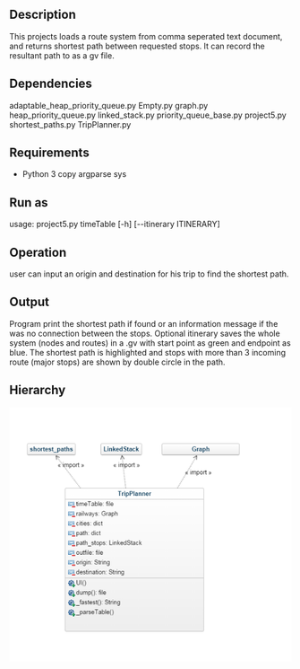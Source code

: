Description
-----
This projects loads a route system from comma seperated text document, and
returns shortest path between requested stops. It can record the resultant path
to as a gv file.

Dependencies
-----
adaptable_heap_priority_queue.py
Empty.py
graph.py
heap_priority_queue.py
linked_stack.py
priority_queue_base.py
project5.py
shortest_paths.py
TripPlanner.py

Requirements
-----
- Python 3
    copy
    argparse
    sys


Run as
-----
usage: project5.py timeTable [-h] [--itinerary  ITINERARY]

Operation
-----
user can input an origin and destination for his trip to find the shortest
path.

Output
-----
Program print the shortest path if found or an information message if the was
no connection between the stops.
Optional itinerary saves the whole system (nodes and routes) in a .gv with
start point as green and endpoint as blue. The shortest path is highlighted and
stops with more than 3 incoming route (major stops) are shown by double circle
in the path.

Hierarchy
-----
![](design.PNG)